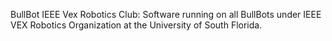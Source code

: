 BullBot
IEEE Vex Robotics Club: Software running on all BullBots under IEEE VEX Robotics Organization at the University of South Florida.
